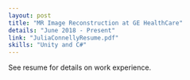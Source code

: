 ```yaml
---
layout: post
title: "MR Image Reconstruction at GE HealthCare"
details: "June 2018 - Present"
link: "JuliaConnellyResume.pdf"
skills: "Unity and C#"
---
```


See resume for details on work experience.
